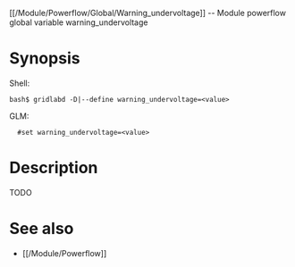 [[/Module/Powerflow/Global/Warning_undervoltage]] -- Module powerflow global variable warning_undervoltage

# Synopsis
Shell:
~~~
bash$ gridlabd -D|--define warning_undervoltage=<value>
~~~
GLM:
~~~
  #set warning_undervoltage=<value>
~~~

# Description

TODO

# See also
* [[/Module/Powerflow]]
